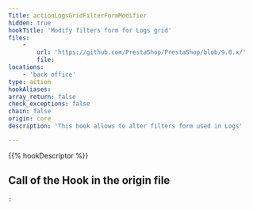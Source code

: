 ```yaml
---
Title: actionLogsGridFilterFormModifier
hidden: true
hookTitle: 'Modify filters form for Logs grid'
files:
    -
        url: 'https://github.com/PrestaShop/PrestaShop/blob/9.0.x/'
        file: 
locations:
    - 'back office'
type: action
hookAliases: 
array_return: false
check_exceptions: false
chain: false
origin: core
description: 'This hook allows to alter filters form used in Logs'

---
```


{{% hookDescriptor %}}

## Call of the Hook in the origin file

```php
;
```
